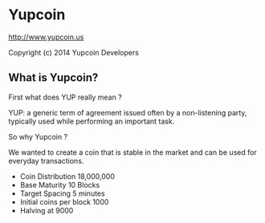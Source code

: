 Yupcoin 
================================

http://www.yupcoin.us

Copyright (c) 2014 Yupcoin Developers


What is Yupcoin?
----------------

First what does YUP really mean ?

YUP: a generic term of agreement issued often by a non-listening party, typically 
used while performing an important task.

So why Yupcoin ?

We wanted to create a coin that is stable in the market and can be used for
everyday transactions.

- Coin Distribution 18,000,000
- Base Maturity 10 Blocks
- Target Spacing 5 minutes
- Initial coins per block 1000
- Halving at 9000





